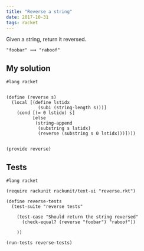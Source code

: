 ```yaml
---
title: "Reverse a string"
date: 2017-10-31
tags: racket
---
```


Given a string, return it reversed.

```
"foobar" ⟹ "raboof"
```


## My solution

```racket
#lang racket


(define (reverse s)
  (local [(define lstidx
            (sub1 (string-length s)))]
    (cond [(= 0 lstidx) s]
          [else
           (string-append
            (substring s lstidx)
            (reverse (substring s 0 lstidx)))])))


(provide reverse)
```


## Tests

```racket
#lang racket

(require rackunit rackunit/text-ui "reverse.rkt")

(define reverse-tests
  (test-suite "reverse tests"
 
    (test-case "Should return the string reversed"
      (check-equal? (reverse "foobar") "raboof"))

    ))

(run-tests reverse-tests)
```
